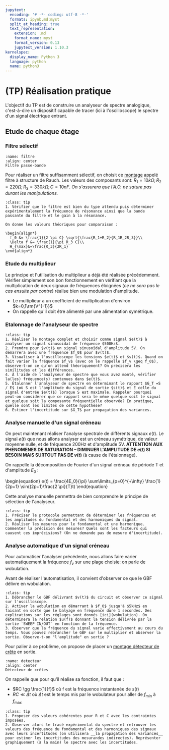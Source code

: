 ```yaml
---
jupytext:
  encoding: '# -*- coding: utf-8 -*-'
  formats: ipynb,md:myst
  split_at_heading: true
  text_representation:
    extension: .md
    format_name: myst
    format_version: 0.13
    jupytext_version: 1.10.3
kernelspec:
  display_name: Python 3
  language: python
  name: python3
---
```

# (TP) Réalisation pratique

L'objectif du TP est de construire un analyseur de spectre analogique, c'est-à-dire un dispositif capable de tracer (ici à l'oscilloscope) le spectre d'un signal électrique entrant.

## Etude de chaque étage

### Filtre sélectif
```{figure} ./images/AnalyseSpec_Passe_Bande.jpg
:name: filtre
:align: center
Filtre passe-bande
```

Pour réaliser un filtre suffisamment sélectif, on choisit ce [montage](filtre) appelé filtre à structure de Rauch. Les valeurs des composants sont: $R_1 = 10k\Omega; R_2 = 220\Omega; R_3 = 330k\Omega; C = 10nF$. _On s'assurera que l'A.O. ne sature pas durant les manipulations._

````{admonition} Manipulation
:class: tip
1. Vérifier que le filtre est bien du type attendu puis déterminer expérimentalement la fréquence de résonance ainsi que la bande passante du filtre et le gain à la résonance.

On donne les valeurs théoriques pour comparaison :

\begin{align*}
  f_0 &= \frac{1}{2 \pi C} \sqrt{\frac{R_1+R_2}{R_1R_2R_3}}\\
  \Delta f &= \frac{1}{\pi R_3 C}\\
  H_{\max}&=\frac{R_3}{2R_1}
\end{align*}
````

### Etude du multiplieur
Le principe et l'utilisation du multiplieur a déjà été réalisée précédemment. Vérifier simplement son bon fonctionnement en vérifiant que la multiplication de deux signaux de fréquences éloignées (_ce ne sera pas le cas ensuite par contre_) réalise bien une modulation d'amplitude.

* Le multiplieur a un coefficient de multiplication d'environ $k=0,1\rm{V^{-1}}$
* On rappelle qu'il doit être alimenté par une alimentation symétrique.

### Etalonnage de l'analyseur de spectre

````{admonition} Manipulation
:class: tip
1. Réaliser le montage complet et choisir comme signal $e(t)$ à analyser un signal sinusoïdal de fréquence $500Hz$.
2. Prendre pour $v(t)$ un signal sinusoïdal d'amplitude 5V. On démarrera avec une fréquence $f_0$ pour $v(t)$.
3. Visualiser à l'oscilloscope les tensions $e(t)$ et $s(t)$. Quand on fait varier la fréquence $f_v$ (avec on le rappelle $f_v \geq f_0$), observe-t-on ce qu'on attend théoriquement? On précisera les similitudes et les différences.
4. À l'aide de l'analyseur de spectre que vous avez monté, vérifier la(les) fréquence(s) contenues dans $e(t)$.
5. Étalonner l'analyseur de spectre en déterminant le rapport $G_T =S / E$ (où S est l'amplitude du signal de sortie $s(t)$ et E celle du signal d'entrée $e(t)$) lorsque S est maximale. Rappeler pourquoi peut-on considérer que ce rapport sera le même quelque soit le signal et quelque soit la composante fréquentielle observée? En pratique, quelle sont les limites de cette hypothèse?
6. Estimer l'incertitude sur $G_T$ par propagation des variances.
````

### Analyse manuelle d'un signal créneau
On peut maintenant réaliser l'analyse spectrale de différents signaux $e(t)$. Le signal $e(t)$ que nous allons analyser est un créneau symétrique, de valeur moyenne nulle, et de fréquence 200Hz et d'amplitude 5V. __ATTENTION AUX PHENOMENES DE SATURATION – DIMINUER L'AMPLITUDE DE $e(t)$ SI BESOIN MAIS SURTOUT PAS DE $v(t)$__ (à cause de l'étalonnage).

On rappelle la décomposition de Fourier d'un signal créneau de période T et d'amplitude $E_0$ :

\begin{equation}
  e(t) = \frac{4E_0}{\pi} \sum\limits_{p=0}^{+\infty} \frac{1}{2p+1} \sin((2p+1)\frac{2 \pi}{T}t)
\end{equation}

Cette analyse manuelle permettra de bien comprendre le principe de sélection de l'analyseur.

````{admonition} Manipulation
:class: tip
1. Préciser le protocole permettant de déterminer les fréquences et les amplitudes du fondamental et des harmoniques du signal.
2. Réaliser les mesures pour le fondamental et une harmonique. Commenter la précision des mesures? Quels sont les facteurs qui causent ces imprécisions? (On ne demande pas de mesure d'incertitude).
````

### Analyse automatique d'un signal créneau

Pour automatiser l'analyser précédente, nous allons faire varier automatiquement la fréquence $f_v$ sur une plage choisie: on parle de wobulation.

Avant de réaliser l'automatisation, il convient d'observer ce que le GBF délivre en wobulation.

````{admonition} Manipulation préliminaire
:class: tip
1. Débrancher le GBF délivrant $v(t)$ du circuit et observer ce signal sur l'oscilloscope.
2. Activer la wobulation en démarrant à $f_0$ jusqu'à $5kHz$ en faisant en sorte que le balyage en fréquence dure 1 secondes. Des explications sur les réglages sont donnés [ici](wobulation). On déterminera la relation $u(f)$ donnant la tension délivrée par la sortie `SWEEP IN/OUT` en fonction de la fréquence.
3. Observer que la fréquence du signal varie effectivement au cours du temps. Vous pouvez rebrancher le GBF sur le multiplier et observer la sortie. Observe-t-on "l'amplitude" en sortie ?
````

Pour palier à ce problème, on propose de placer un [montage détecteur de crête](detecteur) en sortie.

```{figure} ./images/AnalyseSpec_Detecteur_Crete.jpg
:name: detecteur
:align: center
Détecteur de crêtes
```

On rappelle que pour qu'il réalise sa fonction, il faut que :
* $RC \gg \frac{1}{f}$ où f est la fréquence instantanée de $s(t)$
* $RC \ll \Delta t$ où $\Delta t$ est le temps mis par le wobulateur pour aller de $f_{\min}$ à $f_{\max}$

````{admonition} Manipulation
:class: tip
1. Proposer des valeurs cohérentes pour R et C avec les contraintes imposées.
2. Observer alors le tracé expérimental du spectre et retrouver les valeurs des fréquence du fondamental et des harmoniques des signaux avec leurs incertitudes (on utilisera __la propagation des variances__ pour estimer les incertitudes des mesurandes indirectes). Représenter graphiquement (à la main) le spectre avec les incertitudes.
````